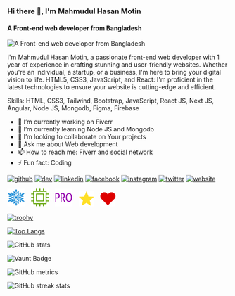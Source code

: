 ### Hi there 👋, I'm Mahmudul Hasan Motin
#### A Front-end web developer from Bangladesh
![A Front-end web developer from Bangladesh](<img src="https://i.ibb.co/qd6MJph/1714332498699.jpg" alt="1714332498699" border="0">)

I'm Mahmudul Hasan Motin, a passionate front-end web developer with 1 year of experience in crafting stunning and user-friendly websites. Whether you're an individual, a startup, or a business, I'm here to bring your digital vision to life. HTML5, CSS3, JavaScript, and React: I'm proficient in the latest technologies to ensure your website is cutting-edge and efficient.

Skills: HTML, CSS3, Tailwind, Bootstrap, JavaScript, React JS, Next JS, Angular, Node JS, Mongodb, Figma, Firebase

- 🔭 I’m currently working on Fiverr 
- 🌱 I’m currently learning Node JS and Mongodb 
- 👯 I’m looking to collaborate on Your projects 
- 💬 Ask me about Web development 
- 📫 How to reach me: Fiverr and social network 
- ⚡ Fun fact: Coding 


[<img src='https://cdn.jsdelivr.net/npm/simple-icons@3.0.1/icons/github.svg' alt='github' height='40'>](https://github.com/mahmudulhasanmotin)  [<img src='https://cdn.jsdelivr.net/npm/simple-icons@3.0.1/icons/dev-dot-to.svg' alt='dev' height='40'>](https://dev.to/mahmudulhasanmotin)  [<img src='https://cdn.jsdelivr.net/npm/simple-icons@3.0.1/icons/linkedin.svg' alt='linkedin' height='40'>](https://www.linkedin.com/in/mahmudulhasanmotin/)  [<img src='https://cdn.jsdelivr.net/npm/simple-icons@3.0.1/icons/facebook.svg' alt='facebook' height='40'>](https://www.facebook.com/mahmudulhasanmotin3)  [<img src='https://cdn.jsdelivr.net/npm/simple-icons@3.0.1/icons/instagram.svg' alt='instagram' height='40'>](https://www.instagram.com/mahmudulhasanmotin/)  [<img src='https://cdn.jsdelivr.net/npm/simple-icons@3.0.1/icons/twitter.svg' alt='twitter' height='40'>](https://twitter.com/motin_sarker_)  [<img src='https://cdn.jsdelivr.net/npm/simple-icons@3.0.1/icons/icloud.svg' alt='website' height='40'>](https://motin-web.netlify.app/)  

<a href='https://archiveprogram.github.com/'><img src='https://raw.githubusercontent.com/acervenky/animated-github-badges/master/assets/acbadge.gif' width='40' height='40'></a> <a href='https://docs.github.com/en/developers'><img src='https://raw.githubusercontent.com/acervenky/animated-github-badges/master/assets/devbadge.gif' width='40' height='40'></a> <a href='https://github.com/pricing'><img src='https://raw.githubusercontent.com/acervenky/animated-github-badges/master/assets/pro.gif' width='40' height='40'></a> <a href='https://stars.github.com/'><img src='https://raw.githubusercontent.com/acervenky/animated-github-badges/master/assets/starbadge.gif' width='35' height='35'></a> <a href='https://docs.github.com/en/github/supporting-the-open-source-community-with-github-sponsors'><img src='https://raw.githubusercontent.com/acervenky/animated-github-badges/master/assets/sponsorbadge.gif' width='35' height='35'></a> 

[![trophy](https://github-profile-trophy.vercel.app/?username=mahmudulhasanmotin)](https://github.com/ryo-ma/github-profile-trophy)

[![Top Langs](https://github-readme-stats.vercel.app/api/top-langs/?username=mahmudulhasanmotin)](https://github.com/anuraghazra/github-readme-stats)

![GitHub stats](https://github-readme-stats.vercel.app/api?username=mahmudulhasanmotin&show_icons=true&count_private=true)  

![Vaunt Badge](https://api.vaunt.dev/v1/github/entities/mahmudulhasanmotin/contributions?format=svg&private=true)  

![GitHub metrics](https://metrics.lecoq.io/mahmudulhasanmotin)  

![GitHub streak stats](https://streak-stats.demolab.com/?user=mahmudulhasanmotin)  

